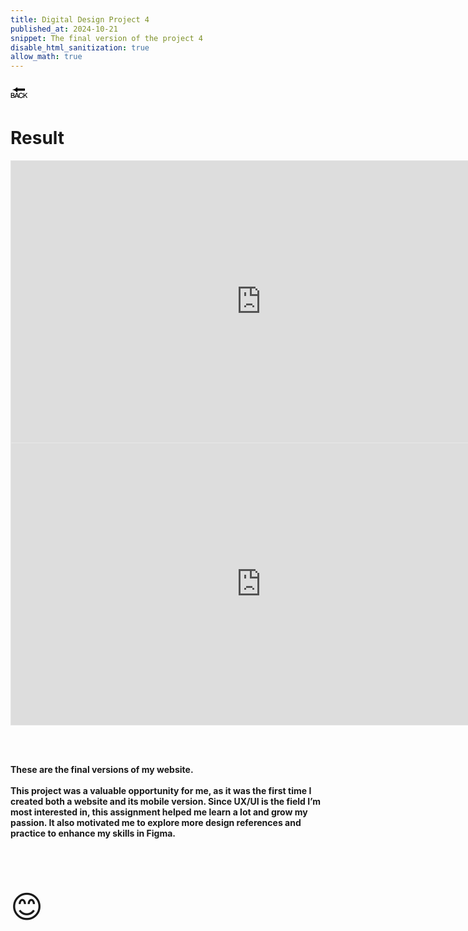 ```yaml
---
title: Digital Design Project 4
published_at: 2024-10-21
snippet: The final version of the project 4
disable_html_sanitization: true
allow_math: true
---
```



<a href="https://julienoh000-dms1-blog-83.deno.dev/" style="text-decoration: none; color: black;"><span style="font-size: 30px;">🔙</span></a>


# Result



<iframe style="border: 1px solid rgba(0, 0, 0, 0.1);" width="800" height="450" src="https://embed.figma.com/proto/CHBuMxcvomNsg8aVFbncC3/Desktop?page-id=0%3A1&node-id=10-3&node-type=canvas&viewport=663%2C380%2C0.04&scaling=contain&content-scaling=fixed&embed-host=share" allowfullscreen></iframe>


<iframe style="border: 1px solid rgba(0, 0, 0, 0.1);" width="800" height="450" src="https://embed.figma.com/proto/e5F66rlb2qPMwPPMCpjokD/Untitled?page-id=0%3A1&node-id=5-30&node-type=canvas&viewport=544%2C371%2C0.06&scaling=scale-down&content-scaling=fixed&starting-point-node-id=5%3A30&embed-host=share" allowfullscreen></iframe>

<br> <br>

**These are the final versions of my website.<br><br>This project was a valuable opportunity for me, as it was the first time I created both a website and its mobile version. Since UX/UI is the field I’m most interested in, this assignment helped me learn a lot and grow my passion. It also motivated me to explore more design references and practice to enhance my skills in Figma.**

<br>
<br>
<br>


<span style="font-size: 50px;">😊</span>
